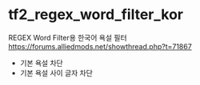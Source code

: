 # tf2_regex_word_filter_kor

REGEX Word Filter용 한국어 욕설 필터
https://forums.alliedmods.net/showthread.php?t=71867

- 기본 욕설 차단
- 기본 욕설 사이 글자 차단
